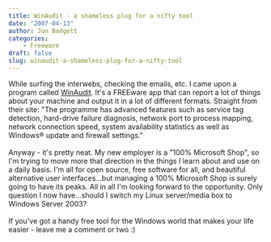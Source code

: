 ```yaml
---
title: WinAudit - a shameless plug for a nifty tool
date: "2007-04-13"
author: Jon Badgett
categories:
    - Freeware
draft: false
slug: winaudit-a-shameless-plug-for-a-nifty-tool
---
```


While surfing the interwebs, checking the emails, etc. I came upon a program
called <a href="http://www.pxserver.com/WinAudit.htm">WinAudit</a>. It's a
FREEware app that can report a lot of things about your machine and output it in
a lot of different formats. Straight from their site: "The programme has
advanced features such as service tag detection, hard-drive failure diagnosis,
network port to process mapping, network connection speed, system availability
statistics as well as Windows® update and firewall
settings."<br /><br />Anyway - it's pretty neat. My new employer is a "100%
Microsoft Shop", so I'm trying to move more that direction in the things I learn
about and use on a daily basis. I'm all for open source, free software for all,
and beautiful alternative user interfaces...but managing a 100% Microsoft Shop
is surely going to have its peaks. All in all I'm looking forward to the
opportunity. Only question I now have...should I switch my Linux server/media
box to Windows Server 2003?<br /><br />If you've got a handy free tool for the
Windows world that makes your life easier - leave me a comment or two :)
